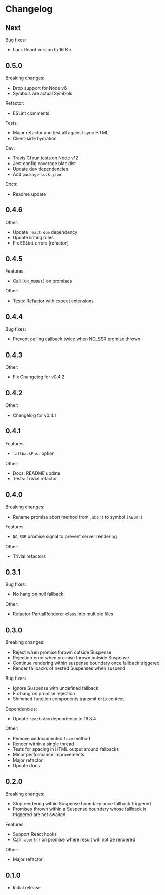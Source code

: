 # Changelog

## Next

Bug fixes:

* Lock React version to 16.8.x

## 0.5.0

Breaking changes:

* Drop support for Node v6
* Symbols are actual Symbols

Refactor:

* ESLint comments

Tests:

* Major refactor and test all against sync HTML
* Client-side hydration

Dev:

* Travis CI run tests on Node v12
* Jest config coverage blacklist
* Update dev dependencies
* Add `package-lock.json`

Docs:

* Readme update

## 0.4.6

Other:

* Update `react-dom` dependency
* Update linting rules
* Fix ESLint errors [refactor]

## 0.4.5

Features:

* Call `[ON_MOUNT]` on promises

Other:

* Tests: Refactor with expect extensions

## 0.4.4

Bug fixes:

* Prevent calling callback twice when NO_SSR promise thrown

## 0.4.3

Other:

* Fix Changelog for v0.4.2

## 0.4.2

Other:

* Changelog for v0.4.1

## 0.4.1

Features:

* `fallbackFast` option

Other:

* Docs: README update
* Tests: Trivial refactor

## 0.4.0

Breaking changes:

* Rename promise abort method from `.abort` to symbol `[ABORT]`

Features:

* `NO_SSR` promise signal to prevent server rendering

Other:

* Trivial refactors

## 0.3.1

Bug fixes:

* No hang on null fallback

Other:

* Refactor PartialRenderer class into multiple files

## 0.3.0

Breaking changes:

* Reject when promise thrown outside Suspense
* Rejection error when promise thrown outside Suspense
* Continue rendering within suspense boundary once fallback triggered
* Render fallbacks of nested Suspenses when suspend

Bug fixes:

* Ignore Suspense with undefined fallback
* Fix hang on promise rejection
* Shimmed function components transmit `this` context

Dependencies:

* Update `react-dom` dependency to 16.8.4

Other:

* Remove undocumented `lazy` method
* Render within a single thread
* Tests for spacing in HTML output around fallbacks
* Minor performance improvements
* Major refactor
* Update docs

## 0.2.0

Breaking changes:

* Stop rendering within Suspense boundary once fallback triggered
* Promises thrown within a Suspense boundary whose fallback is triggered are not awaited

Features:

* Support React hooks
* Call `.abort()` on promise where result will not be rendered

Other:

* Major refactor

## 0.1.0

* Initial release
